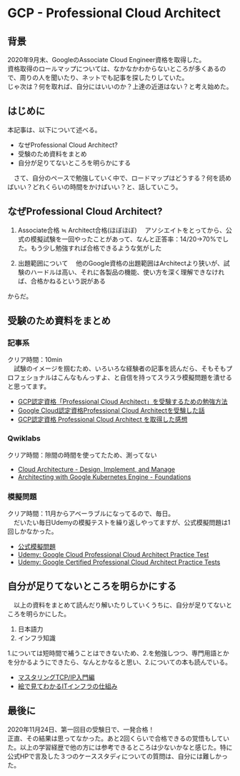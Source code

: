# GCP - Professional Cloud Architect

## 背景

2020年9月末、GoogleのAssociate Cloud Engineer資格を取得した。  
資格取得のロールマップについては、なかなかわからないところが多くあるので、周りの人を聞いたり、ネットでも記事を探したりしていた。  
じゃ次は？何を取れば、自分にはいいのか？上達の近道はない？と考え始めた。

## はじめに

本記事は、以下について述べる。

- なぜProfessional Cloud Architect?
- 受験のため資料をまとめ
- 自分が足りてないところを明らかにする

　さて、自分のペースで勉強していく中で、ロードマップはどうする？何を読めばいい？どれくらいの時間をかけばいい？と、話していこう。

## なぜProfessional Cloud Architect?

1. Associate合格 ≒ Architect合格(ほぼほぼ)
　アソシエイトをとってから、公式の模擬試験を一回やったことがあって、なんと正答率：14/20→70%でした。もう少し勉強すれば合格できるような気がした

2. 出題範囲について
　他のGoogle資格の出題範囲はArchitectより狭いが、試験のハードルは高い、それに各製品の機能、使い方を深く理解できなければ、合格かねるという説がある

からだ。

## 受験のため資料をまとめ

### 記事系

クリア時間：10min  
　試験のイメージを掴むため、いろいろな経験者の記事を読んだら、そもそもプロフェショナルはこんなもんっすよ、と自信を持ってスラスラ模擬問題を潰せると思ってます。

- [GCP認定資格「Professional Cloud Architect」を受験するための勉強方法](https://daddytrevia.com/gcp/Professional_Cloud_Architect/)
- [Google Cloud認定資格Professional Cloud Architectを受験した話](https://techblog.gmo-ap.jp/2019/09/25/google-cloud-certified-pca/)
- [GCP認定資格 Professional Cloud Architect を取得した感想](https://tmrtmhr.info/tech/gcp/certification-professional-cloud-architect/)

### Qwiklabs

クリア時間：隙間の時間を使ってたため、測ってない

- [Cloud Architecture - Design, Implement, and Manage](https://googlecourses.qwiklabs.com/quests/47?catalog_rank=%7B%22rank%22%3A1%2C%22num_filters%22%3A0%2C%22has_search%22%3Atrue%7D&search_id=8037059)
- [Architecting with Google Kubernetes Engine - Foundations](https://googlecourses.qwiklabs.com/course_templates/32?catalog_rank=%7B%22rank%22%3A6%2C%22num_filters%22%3A0%2C%22has_search%22%3Atrue%7D&search_id=8037059)

### 模擬問題

クリア時間：11月からアベーラブルになってるので、毎日。  
　だいたい毎日Udemyの模擬テストを繰り返しやってますが、公式模擬問題は1回しかなかった。

- [公式模擬問題](https://cloud.google.com/certification/practice-exam/cloud-architect)
- [Udemy: Google Cloud Professional Cloud Architect Practice Test](https://www.udemy.com/course/google-cloud-certified-professional-cloud-architect-practice-test/)
- [Udemy: Google Certified Professional Cloud Architect Practice Tests](https://www.udemy.com/course/gcp-pca-practice-tests-latest/)

## 自分が足りてないところを明らかにする

　以上の資料をまとめて読んだり解いたりしていくうちに、自分が足りてないところを明らかにした。

1. 日本語力
2. インフラ知識

1.については短時間で補うことはできないため、2.を勉強しつつ、専門用語とかを分かるようにできたら、なんとかなると思い、2.についての本も読んでいる。

- [マスタリングTCP/IP入門編](https://www.amazon.co.jp/-/en/%E4%BA%95%E4%B8%8A%E7%9B%B4%E4%B9%9F-ebook/dp/B0827QNDNT/ref=sr_1_2?crid=128B2AQORIF6L&dchild=1&keywords=%E3%83%9E%E3%82%B9%E3%82%BF%E3%83%AA%E3%83%B3%E3%82%B0tcp%2Fip+%E5%85%A5%E9%96%80%E7%B7%A8&sprefix=%E3%83%9E%E3%82%B9%E3%82%BF%E3%83%AA%E3%83%B3%E3%82%B0%2Caps%2C307&sr=8-2)
- [絵で見てわかるITインフラの仕組み](https://www.amazon.co.jp/-/en/%E5%B1%B1%E5%B4%8E-%E6%B3%B0%E5%8F%B2-ebook/dp/B07R21VSNC/ref=sr_1_1?crid=3P4OLBZ735368&dchild=1&keywords=%E7%B5%B5%E3%81%A7%E8%A6%8B%E3%81%A6%E3%82%8F%E3%81%8B%E3%82%8Bit%E3%82%A4%E3%83%B3%E3%83%95%E3%83%A9%E3%81%AE%E4%BB%95%E7%B5%84%E3%81%BF&sprefix=%E7%B5%B5%E3%81%A7%E8%A6%8B%E3%81%A6%E3%82%8F%E3%81%8B%E3%82%8BIT%2Caps%2C292&sr=8-1)

## 最後に

2020年11月24日、第一回目の受験日で、一発合格！  
正直、その結果は思ってなかった。あと2回くらいで合格できるの覚悟もしていた。以上の学習経歴で他の方には参考できるところは少ないかなと感じた。特に公式HPで言及した３つのケーススタディについての質問は、自分には難しかった。
